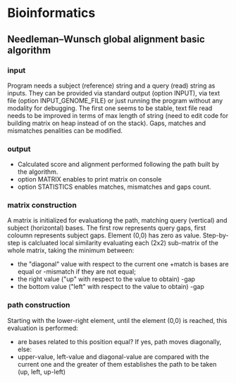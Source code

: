 # Bioinformatics
## Needleman–Wunsch global alignment basic algorithm

### input

Program needs a subject (reference) string and a query (read) string as inputs. They can be provided via standard output (option INPUT), via text file (option INPUT_GENOME_FILE) or just running the program without any modality for debugging. The first one seems to be stable, text file read needs to be improved in terms of max length of string (need to edit code for building matrix on heap instead of on the stack). Gaps, matches and mismatches penalities can be modified.

### output

* Calculated score and alignment performed following the path built by the algorithm.
* option MATRIX enables to print matrix on console
* option STATISTICS enables matches, mismatches and gaps count.

### matrix construction

A matrix is initialized for evaluationg the path, matching query (vertical) and subject (horizontal) bases. The first row represents query gaps, first coloumn represents subject gaps. Element (0,0) has zero as value. Step-by-step is calcluated local similarity evaluating each (2x2) sub-matrix of the whole matrix, taking the minimum between:
- the "diagonal" value with respect to the current one +match is bases are equal or -mismatch if they are not equal;
- the right value ("up" with respect to the value to obtain) -gap
- the bottom value ("left" with respect to the value to obtain) -gap

### path construction

Starting with the lower-right element, until the element (0,0) is reached, this evaluation is performed:
- are bases related to this position equal? If yes, path moves diagonally, else:
- upper-value, left-value and diagonal-value are compared with the current one and the greater of them establishes the path to be taken (up, left, up-left)
